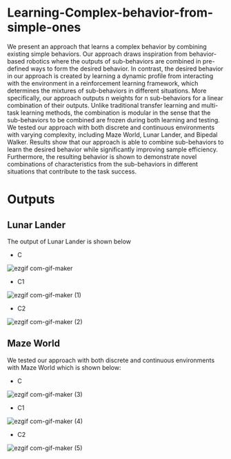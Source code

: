 # Learning-Complex-behavior-from-simple-ones
We present an approach that learns a complex behavior by combining existing simple behaviors. Our approach draws inspiration from behavior-based robotics where the outputs of sub-behaviors are combined in
pre-defined ways to form the desired behavior. In contrast,
the desired behavior in our approach is created by learning
a dynamic profile from interacting with the environment in a
reinforcement learning framework, which determines the mixtures
of sub-behaviors in different situations. More specifically,
our approach outputs n weights for n sub-behaviors for a
linear combination of their outputs. Unlike traditional transfer
learning and multi-task learning methods, the combination is
modular in the sense that the sub-behaviors to be combined
are frozen during both learning and testing. We tested our
approach with both discrete and continuous environments with
varying complexity, including Maze World, Lunar Lander, and
Bipedal Walker. Results show that our approach is able to
combine sub-behaviors to learn the desired behavior while
significantly improving sample efficiency. Furthermore, the
resulting behavior is shown to demonstrate novel combinations
of characteristics from the sub-behaviors in different situations
that contribute to the task success.

# Outputs
## Lunar Lander
The output of Lunar Lander is shown below
 - C 
 
 ![ezgif com-gif-maker](https://user-images.githubusercontent.com/74253717/135729417-6ca33ac4-3cf9-4e24-832f-c753de891f7f.gif)
 - C1

 ![ezgif com-gif-maker (1)](https://user-images.githubusercontent.com/74253717/135729415-6854e880-4301-45f7-a3d8-4f76352a5bd9.gif)
 - C2
 
 ![ezgif com-gif-maker (2)](https://user-images.githubusercontent.com/74253717/135729413-4dfd226f-2ddf-412b-b94c-5013976f0ecd.gif)
 
## Maze World
We tested our approach with both discrete and continuous environments with
Maze World which is shown below:

 - C 

 ![ezgif com-gif-maker (3)](https://user-images.githubusercontent.com/74253717/135729793-6c777fad-0a3f-48f7-8afa-c39df58e30db.gif)
 - C1
 
 ![ezgif com-gif-maker (4)](https://user-images.githubusercontent.com/74253717/135729792-15f8aa4d-5e6e-4932-bbc9-09ddff87cf45.gif)
 - C2

 ![ezgif com-gif-maker (5)](https://user-images.githubusercontent.com/74253717/135729790-afb3088c-29a3-4460-abc0-7c4224d1c0a4.gif)
 
